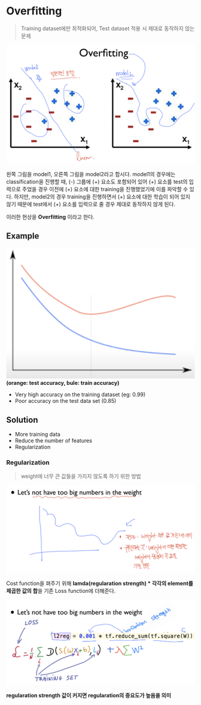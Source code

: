 # Overfitting
> Training dataset에만 최적화되어, Test dataset 적용 시 제대로 동작하지 않는 문제 


![overfitting](img/overfitting.png)

왼쪽 그림을 model1, 오른쪽 그림을 model2라고 합시다. 
model1의 경우에는 classification을 진행할 때, (-) 그룹에 (+) 요소도 포함되어 있어 (+) 요소를 test의 입력으로 주었을 경우 이전에 (+) 요소에 대한 training을 진행했었기에 이를 파악할 수 있다. 
하지만, model2의 경우 training을 진행하면서 (+) 요소에 대한 학습이 되어 있지 않기 때문에 test에서 (+) 요소를 입력으로 줄 경우 제대로 동작하지 않게 된다. 

이러한 현상을 <strong>Overfitting</strong> 이라고 한다.

## Example 
<img src="img/overfitting_.png" style="width: 550px">
<strong>(orange: test accuracy, bule: train accuracy)</strong>

- Very high accuracy on the training dataset (eg: 0.99) 
- Poor accuracy on the test data set (0.85)
  
## Solution 
- More training data 
- Reduce the number of features 
- Regularization 

### Regularization 
> weight에 너무 큰 값들을 가지지 않도록 하기 위한 방법 

<img src="img/regularization.png" style="width: 550px">

Cost function을 펴주기 위해 <strong>lamda(regularation strength) * 각각의 element를 제곱한 값의 합</strong>을 기존 Loss function에 더해준다. 

<img src="img/regularization_2.png" style="width: 550px">

<strong>regularation strength 값이 커지면 regularation의 중요도가 높음을 의미</strong>